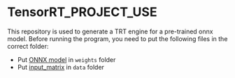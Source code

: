 # TensorRT_PROJECT_USE

This repository is used to generate a TRT engine for a pre-trained onnx model. Before running the program, you need to put the following files in the correct folder:

- Put [ONNX model](https://drive.google.com/file/d/15UrYNYWFs6hQTqUC35F8lSDS_AME0dFb/view?usp=sharing) in `weights` folder
- Put [input_matrix](https://drive.google.com/file/d/16O9UMX337KFZj-db9XlEXIcmeqxDU8lq/view?usp=sharing) in `data` folder 
